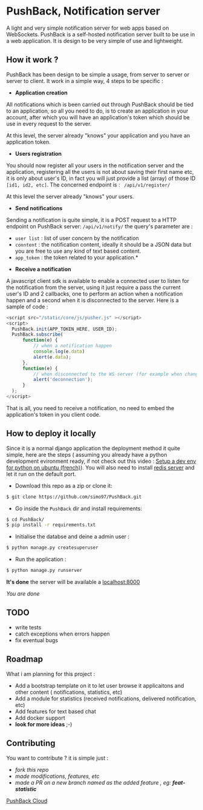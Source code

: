 PushBack, Notification server
=======================

A light and very simple notification server for web apps based on WebSockets. PushBack is a self-hosted notification server built to be use in a web application. It is design to be very simple of use and lightweight.

## How it work ?

PushBack has been design to be simple a usage, from server to server or server to client. It work in a simple way, 4 steps to be specific :

* **Application creation**

All notifications which is been carried out through PushBack should be tied to an application, so all you need to do, is to create an application in your account, after which you will have an application's token which should be use in every request to the server.

At this level, the server already "knows" your application and you have an application token.

* **Users registration**

You should now register all your users in the notification server and the application, registering all the users is not about saving their first name etc, it is only about user's ID, in fact you will just provide a list (array) of those ID ```[id1, id2, etc]```. The concerned endpoint is : 
``` /api/v1/register/```

At this level the server already "knows" your users.

* **Send notifications**

Sending a notification is quite simple, it is a POST request to a HTTP endpoint on PushBack server:
```/api/v1/notify/```
the query's parameter are :

  - ```user list``` : list of user concern by the notification 
  - ```conntent``` : the notification content, ideally it should be a JSON data but you are free to use any kind of text based content. 
  - ```app_token``` : the token related to your application.*

* **Receive a notification**

A javascript client sdk is available to enable a connected user to listen for the notification from the server, using it just require a pass the current user's ID and 2 callbacks, one to perform an action when a notification happen and a second when it is disconnected to the server. Here is a sample of code : 
```javascript
<script src="/static/core/js/pusher.js" ></script>
<script>
  PushBack.init(APP_TOKEN_HERE, USER_ID);
  PushBack.subscribe(
      function(e) {
          // when a notification happen
          console.log(e.data)
          alert(e.data);
      },
      function(e) {
          // when disconnected to the WS server (for example when changing a page)
          alert('deconnection');
      }
  );
</script>
```
That is all, you need to receive a notification, no need to embed the application's token in you client code.

## How to deploy it locally

Since it is a normal django application the deployment method it quite simple, here are the steps ( assuming you already have a python development evironment ready, if not check out this video : [Setup a dev env for python on ubuntu (french)](https://www.youtube.com/watch?v=z-EOW4qVM8Y)). You will also need to install [redis server](https://redis.io/) and let it run on the default port.

- Download this repo as a zip or clone it:
```bash
$ git clone https://github.com/simo97/PushBack.git
```
- Go inside the ```PushBack``` dir and install requirements:
```bash
$ cd PushBack/
$ pip install -r requirements.txt
```
- Initialise the databse and deine a admin user :
```bash
$ python manage.py createsuperuser
```
- Run the application :
```bash
$ python manage.py runserver
```

**It's done** the server will be available a [localhost:8000]('localhost:8000')

*You are done* 

## TODO

- write tests
- catch exceptions when errors happen
- fix eventual bugs

## Roadmap 

What i am planning for this project :
- Add a bootstrap template on it to let user browse it applicaitons and other content ( notifications, statistics, etc)
- Add a module for statistics (received notifications, delivered notification, etc)
- Add features for text based chat
- Add docker support
- **look for more ideas** ;-) 

## Contributing

You want to contribute ? it is simple just :
- *fork this repo*
- *made modifications, features, etc*
- *made a PR on a new branch named as the added feature , eg: **feat-statistic***

[PushBack Cloud](http://pushback-server.herokuapp.com/)
